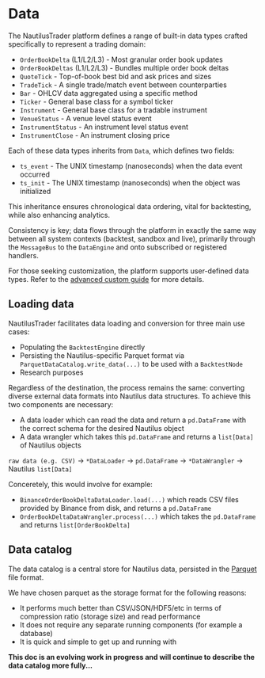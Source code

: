 # Data

The NautilusTrader platform defines a range of built-in data types crafted specifically to represent 
a trading domain:

- `OrderBookDelta` (L1/L2/L3) - Most granular order book updates
- `OrderBookDeltas` (L1/L2/L3) - Bundles multiple order book deltas
- `QuoteTick` - Top-of-book best bid and ask prices and sizes
- `TradeTick` - A single trade/match event between counterparties
- `Bar` - OHLCV data aggregated using a specific method
- `Ticker` - General base class for a symbol ticker
- `Instrument` - General base class for a tradable instrument
- `VenueStatus` - A venue level status event
- `InstrumentStatus` - An instrument level status event
- `InstrumentClose` - An instrument closing price

Each of these data types inherits from `Data`, which defines two fields:
- `ts_event` - The UNIX timestamp (nanoseconds) when the data event occurred
- `ts_init` - The UNIX timestamp (nanoseconds) when the object was initialized

This inheritance ensures chronological data ordering, vital for backtesting, while also enhancing analytics.

Consistency is key; data flows through the platform in exactly the same way between all system contexts (backtest, sandbox and live),
primarily through the `MessageBus` to the `DataEngine` and onto subscribed or registered handlers.

For those seeking customization, the platform supports user-defined data types. Refer to the [advanced custom guide](/docs/concepts/advanced/custom_data.md) for more details.

## Loading data

NautilusTrader facilitates data loading and conversion for three main use cases:
- Populating the `BacktestEngine` directly
- Persisting the Nautilus-specific Parquet format via `ParquetDataCatalog.write_data(...)` to be used with a `BacktestNode`
- Research purposes

Regardless of the destination, the process remains the same: converting diverse external data formats into Nautilus data structures.
To achieve this two components are necessary:
- A data loader which can read the data and return a `pd.DataFrame` with the correct schema for the desired Nautilus object
- A data wrangler which takes this `pd.DataFrame` and returns a `list[Data]` of Nautilus objects

`raw data (e.g. CSV)` -> `*DataLoader` -> `pd.DataFrame` -> `*DataWrangler` -> Nautilus `list[Data]`

Conceretely, this would involve for example:
- `BinanceOrderBookDeltaDataLoader.load(...)` which reads CSV files provided by Binance from disk, and returns a `pd.DataFrame`
- `OrderBookDeltaDataWrangler.process(...)` which takes the `pd.DataFrame` and returns `list[OrderBookDelta]`

## Data catalog

The data catalog is a central store for Nautilus data, persisted in the [Parquet](https://parquet.apache.org) file format.

We have chosen parquet as the storage format for the following reasons:
- It performs much better than CSV/JSON/HDF5/etc in terms of compression ratio (storage size) and read performance
- It does not require any separate running components (for example a database)
- It is quick and simple to get up and running with

**This doc is an evolving work in progress and will continue to describe the data catalog more fully...**
